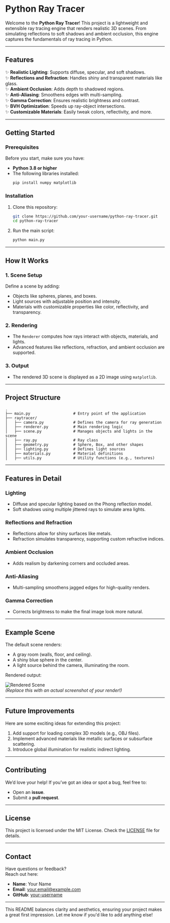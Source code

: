 # **Python Ray Tracer**

Welcome to the **Python Ray Tracer**! This project is a lightweight and extensible ray tracing engine that renders realistic 3D scenes. From simulating reflections to soft shadows and ambient occlusion, this engine captures the fundamentals of ray tracing in Python.

---

## **Features**

✨ **Realistic Lighting**: Supports diffuse, specular, and soft shadows.  
✨ **Reflections and Refraction**: Handles shiny and transparent materials like glass.  
✨ **Ambient Occlusion**: Adds depth to shadowed regions.  
✨ **Anti-Aliasing**: Smoothens edges with multi-sampling.  
✨ **Gamma Correction**: Ensures realistic brightness and contrast.  
✨ **BVH Optimization**: Speeds up ray-object intersections.  
✨ **Customizable Materials**: Easily tweak colors, reflectivity, and more.

---

## **Getting Started**

### **Prerequisites**

Before you start, make sure you have:
- **Python 3.8 or higher**
- The following libraries installed:
  ```bash
  pip install numpy matplotlib
  ```

### **Installation**

1. Clone this repository:
   ```bash
   git clone https://github.com/your-username/python-ray-tracer.git
   cd python-ray-tracer
   ```
2. Run the main script:
   ```bash
   python main.py
   ```

---

## **How It Works**

### **1. Scene Setup**
Define a scene by adding:
- Objects like spheres, planes, and boxes.
- Light sources with adjustable position and intensity.
- Materials with customizable properties like color, reflectivity, and transparency.

### **2. Rendering**
- The `Renderer` computes how rays interact with objects, materials, and lights.
- Advanced features like reflections, refraction, and ambient occlusion are supported.

### **3. Output**
- The rendered 3D scene is displayed as a 2D image using `matplotlib`.

---

## **Project Structure**

```
.
├── main.py                   # Entry point of the application
├── raytracer/
│   ├── camera.py             # Defines the camera for ray generation
│   ├── renderer.py           # Main rendering logic
│   ├── scene.py              # Manages objects and lights in the scene
│   ├── ray.py                # Ray class
│   ├── geometry.py           # Sphere, Box, and other shapes
│   ├── lighting.py           # Defines light sources
│   ├── materials.py          # Material definitions
│   ├── utils.py              # Utility functions (e.g., textures)
```

---

## **Features in Detail**

### **Lighting**
- Diffuse and specular lighting based on the Phong reflection model.
- Soft shadows using multiple jittered rays to simulate area lights.

### **Reflections and Refraction**
- Reflections allow for shiny surfaces like metals.
- Refraction simulates transparency, supporting custom refractive indices.

### **Ambient Occlusion**
- Adds realism by darkening corners and occluded areas.

### **Anti-Aliasing**
- Multi-sampling smoothens jagged edges for high-quality renders.

### **Gamma Correction**
- Corrects brightness to make the final image look more natural.

---

## **Example Scene**

The default scene renders:
- A gray room (walls, floor, and ceiling).
- A shiny blue sphere in the center.
- A light source behind the camera, illuminating the room.

Rendered output:

![Rendered Scene](example.png)  
*(Replace this with an actual screenshot of your render!)*

---

## **Future Improvements**

Here are some exciting ideas for extending this project:
1. Add support for loading complex 3D models (e.g., OBJ files).
2. Implement advanced materials like metallic surfaces or subsurface scattering.
3. Introduce global illumination for realistic indirect lighting.

---

## **Contributing**

We’d love your help! If you’ve got an idea or spot a bug, feel free to:
- Open an **issue**.
- Submit a **pull request**.

---

## **License**

This project is licensed under the MIT License. Check the [LICENSE](LICENSE) file for details.

---

## **Contact**

Have questions or feedback?  
Reach out here:
- **Name**: Your Name  
- **Email**: your.email@example.com  
- **GitHub**: [your-username](https://github.com/your-username)

---

This README balances clarity and aesthetics, ensuring your project makes a great first impression. Let me know if you'd like to add anything else!
